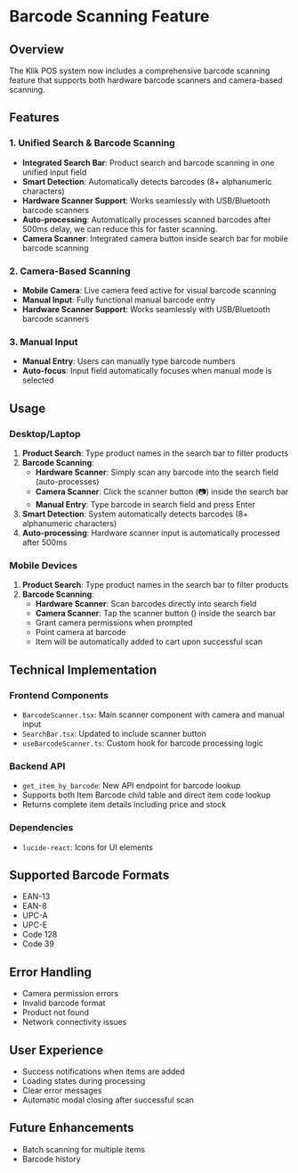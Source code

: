 # Barcode Scanning Feature

## Overview

The Klik POS system now includes a comprehensive barcode scanning feature that supports both hardware barcode scanners and camera-based scanning.

## Features

### 1. Unified Search & Barcode Scanning
- **Integrated Search Bar**: Product search and barcode scanning in one unified input field
- **Smart Detection**: Automatically detects barcodes (8+ alphanumeric characters)
- **Hardware Scanner Support**: Works seamlessly with USB/Bluetooth barcode scanners
- **Auto-processing**: Automatically processes scanned barcodes after 500ms delay, we can reduce this for faster scanning.
- **Camera Scanner**: Integrated camera button inside search bar for mobile barcode scanning

### 2. Camera-Based Scanning
- **Mobile Camera**: Live camera feed active for visual barcode scanning
- **Manual Input**: Fully functional manual barcode entry
- **Hardware Scanner Support**: Works seamlessly with USB/Bluetooth barcode scanners

### 3. Manual Input
- **Manual Entry**: Users can manually type barcode numbers
- **Auto-focus**: Input field automatically focuses when manual mode is selected

## Usage

### Desktop/Laptop
1. **Product Search**: Type product names in the search bar to filter products
2. **Barcode Scanning**:
   - **Hardware Scanner**: Simply scan any barcode into the search field (auto-processes)
   - **Camera Scanner**: Click the scanner button (📷) inside the search bar
   - **Manual Entry**: Type barcode in search field and press Enter
3. **Smart Detection**: System automatically detects barcodes (8+ alphanumeric characters)
4. **Auto-processing**: Hardware scanner input is automatically processed after 500ms

### Mobile Devices
1. **Product Search**: Type product names in the search bar to filter products
2. **Barcode Scanning**:
   - **Hardware Scanner**: Scan barcodes directly into search field
   - **Camera Scanner**: Tap the scanner button () inside the search bar
   - Grant camera permissions when prompted
   - Point camera at barcode
   - Item will be automatically added to cart upon successful scan

## Technical Implementation

### Frontend Components
- `BarcodeScanner.tsx`: Main scanner component with camera and manual input
- `SearchBar.tsx`: Updated to include scanner button
- `useBarcodeScanner.ts`: Custom hook for barcode processing logic

### Backend API
- `get_item_by_barcode`: New API endpoint for barcode lookup
- Supports both Item Barcode child table and direct item code lookup
- Returns complete item details including price and stock

### Dependencies
- `lucide-react`: Icons for UI elements

## Supported Barcode Formats
- EAN-13
- EAN-8
- UPC-A
- UPC-E
- Code 128
- Code 39

## Error Handling
- Camera permission errors
- Invalid barcode format
- Product not found
- Network connectivity issues

## User Experience
- Success notifications when items are added
- Loading states during processing
- Clear error messages
- Automatic modal closing after successful scan

## Future Enhancements
- Batch scanning for multiple items
- Barcode history
